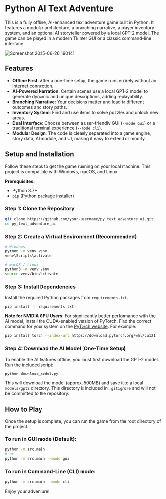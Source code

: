 # Python AI Text Adventure

This is a fully offline, AI-enhanced text adventure game built in Python. It features a modular architecture, a branching narrative, a player inventory system, and an optional AI storyteller powered by a local GPT-2 model. The game can be played in a modern Tkinter GUI or a classic command-line interface.

![Screenshot 2025-06-26 190141](https://github.com/user-attachments/assets/2771420e-e684-4248-8f09-a57984bdb4ba)
 

## Features

- **Offline First**: After a one-time setup, the game runs entirely without an internet connection.
- **AI-Powered Narration**: Certain scenes use a local GPT-2 model to generate dynamic and unique descriptions, adding replayability.
- **Branching Narrative**: Your decisions matter and lead to different outcomes and story paths.
- **Inventory System**: Find and use items to solve puzzles and unlock new areas.
- **Dual Interface**: Choose between a user-friendly GUI (`--mode gui`) or a traditional terminal experience (`--mode cli`).
- **Modular Design**: The code is cleanly separated into a game engine, story data, AI module, and UI, making it easy to extend or modify.

## Setup and Installation

Follow these steps to get the game running on your local machine. This project is compatible with Windows, macOS, and Linux.

**Prerequisites:**
- Python 3.7+
- `pip` (Python package installer)

### Step 1: Clone the Repository

```bash
git clone https://github.com/your-username/py_text_adventure_ai.git
cd py_text_adventure_ai
```

### Step 2: Create a Virtual Environment (Recommended)

```bash
# Windows
python -m venv venv
venv\Scripts\activate

# macOS / Linux
python3 -m venv venv
source venv/bin/activate
```

### Step 3: Install Dependencies

Install the required Python packages from `requirements.txt`.

```bash
pip install -r requirements.txt
```
**Note for NVIDIA GPU Users**: For significantly better performance with the AI model, install the CUDA-enabled version of PyTorch. Find the correct command for your system on the [PyTorch website](https://pytorch.org/get-started/locally/). For example:
```bash
pip install torch --index-url https://download.pytorch.org/whl/cu121
```

### Step 4: Download the AI Model (One-Time Setup)

To enable the AI features offline, you must first download the GPT-2 model. Run the included script:

```bash
python download_model.py
```
This will download the model (approx. 500MB) and save it to a local `models/gpt2` directory. This directory is included in `.gitignore` and will not be committed to the repository.

## How to Play

Once the setup is complete, you can run the game from the root directory of the project.

### To run in GUI mode (Default):
```bash
python -m src.main
# or
python -m src.main --mode gui
```

### To run in Command-Line (CLI) mode:
```bash
python -m src.main --mode cli
```

Enjoy your adventure!
